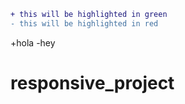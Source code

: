 ```diff
+ this will be highlighted in green
- this will be highlighted in red
```

+hola
-hey
# responsive_project
